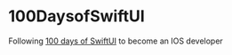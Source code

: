 # 100DaysofSwiftUI
Following [100 days of SwiftUI](https://www.hackingwithswift.com/100/swiftui) to become an IOS developer


